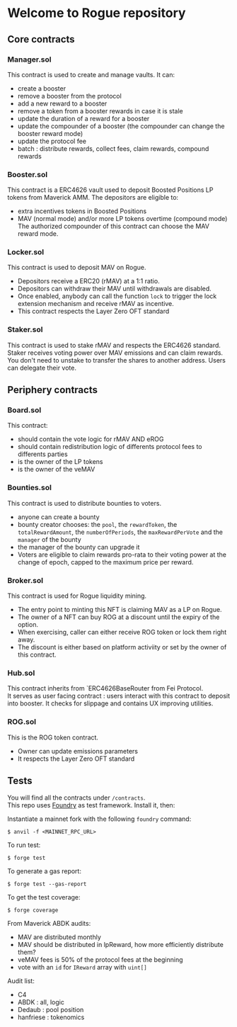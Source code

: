 # Welcome to Rogue repository  
## Core contracts

### Manager.sol 
This contract is used to create and manage vaults. It can:
- create a booster
- remove a booster from the protocol
- add a new reward to a booster
- remove a token from a booster rewards in case it is stale
- update the duration of a reward for a booster
- update the compounder of a booster (the compounder can change the booster reward mode)
- update the protocol fee
- batch : distribute rewards, collect fees, claim rewards, compound rewards  

### Booster.sol  
This contract is a ERC4626 vault used to deposit Boosted Positions LP tokens from Maverick AMM.
The depositors are eligible to: 
- extra incentives tokens in Boosted Positions
- MAV (normal mode) and/or more LP tokens overtime (compound mode)
The authorized compounder of this contract can choose the MAV reward mode.  


### Locker.sol  
This contract is used to deposit MAV on Rogue.
- Depositors receive a ERC20 (rMAV) at a 1:1 ratio.
- Depositors can withdraw their MAV until withdrawals are disabled.
- Once enabled, anybody can call the function `lock` to trigger the lock extension 
mechanism and receive rMAV as incentive.
- This contract respects the Layer Zero OFT standard  

### Staker.sol
This contract is used to stake rMAV and respects the ERC4626 standard.
Staker receives voting power over MAV emissions and can claim rewards.  
You don't need to unstake to transfer the shares to another address. 
Users can delegate their vote. 

## Periphery contracts
### Board.sol
This contract:
- should contain the vote logic for rMAV AND eROG
- should contain redistribution logic of differents protocol fees to differents parties
- is the owner of the LP tokens 
- is the owner of the veMAV

### Bounties.sol
This contract is used to distribute bounties to voters.
- anyone can create a bounty
- bounty creator chooses: the `pool`, the `rewardToken`, the `totalRewardAmount`, the `numberOfPeriods`,
the `maxRewardPerVote` and the `manager` of the bounty
- the manager of the bounty can upgrade it 
- Voters are eligible to claim rewards pro-rata to their voting power at the change of epoch, capped to the maximum price per reward.

### Broker.sol
This contract is used for Rogue liquidity mining.
- The entry point to minting this NFT is claiming MAV as a LP on Rogue.
- The owner of a NFT can buy ROG at a discount until the expiry of the option.
- When exercising, caller can either receive ROG token or lock them right away.
- The discount is either based on platform activiity or set by the owner of this contract.

### Hub.sol
This contract inherits from `ERC4626BaseRouter from Fei Protocol.  
It serves as user facing contract : users interact with this contract to deposit into booster. It checks for slippage and contains UX improving utilities.

### ROG.sol
This is the ROG token contract.  
- Owner can update emissions parameters
- It respects the Layer Zero OFT standard  

## Tests

You will find all the contracts under `/contracts`.  
This repo uses [Foundry](https://github.com/foundry-rs/foundry) as test framework. Install it, then:  

Instantiate a mainnet fork with the following `foundry` command:  
```
$ anvil -f <MAINNET_RPC_URL>
```
To run test:
```
$ forge test  
```  
To generate a gas report:  
```
$ forge test --gas-report
```
To get the test coverage:
```
$ forge coverage
``` 

From Maverick ABDK audits:
- MAV are distributed monthly
- MAV should be distributed in lpReward, how more efficiently distribute them?
- veMAV fees is 50% of the protocol fees at the beginning
- vote with an `id` for `IReward` array with `uint[]`

Audit list: 
- C4
- ABDK : all, logic
- Dedaub : pool position
- hanfriese : tokenomics

